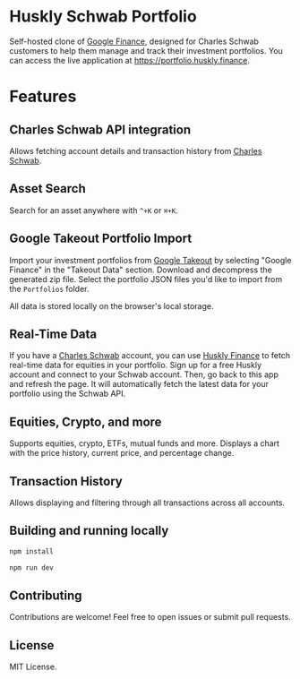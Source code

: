 # Huskly Schwab Portfolio

Self-hosted clone of [Google Finance](https://www.google.com/finance), designed for
Charles Schwab customers to help them manage and track their investment portfolios.
You can access the live application at https://portfolio.huskly.finance.

# Features

## Charles Schwab API integration

Allows fetching account details and transaction history from [Charles Schwab](https://www.schwab.com/).

## Asset Search

Search for an asset anywhere with `^+K` or `⌘+K`.

## Google Takeout Portfolio Import

Import your investment portfolios from [Google Takeout](https://takeout.google.com/) by selecting "Google Finance" in the "Takeout Data" section.
Download and decompress the generated zip file.
Select the portfolio JSON files you'd like to import from the `Portfolios` folder.

All data is stored locally on the browser's local storage.

## Real-Time Data

If you have a [Charles Schwab](https://www.schwab.com/) account, you can use [Huskly Finance](https://huskly.finance) to fetch real-time data for equities in your portfolio.
Sign up for a free Huskly account and connect to your Schwab account.
Then, go back to this app and refresh the page. It will automatically fetch the latest data for your portfolio
using the Schwab API.

## Equities, Crypto, and more

Supports equities, crypto, ETFs, mutual funds and more.
Displays a chart with the price history, current price, and percentage change.

## Transaction History

Allows displaying and filtering through all transactions across all accounts.

## Building and running locally

```bash
npm install
```

```bash
npm run dev
```

## Contributing

Contributions are welcome! Feel free to open issues or submit pull requests.

## License

MIT License.
